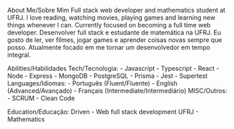 About Me/Sobre Mim
  Full stack web developer and mathematics student at UFRJ. I love reading, watching movies, playing games and learning new things whenever I can. Currently focused on becoming a full time web developer.
  Desenvolver full stack e estudante de matemática na UFRJ. Eu gosto de ler, ver filmes, jogar games e aprender coisas novas sempre que posso. Atualmente focado em me tornar um desenvolvedor em tempo integral.

Abilities/Habilidades
  Tech/Tecnologia:
    - Javascript
    - Typescript
    - React
    - Node
    - Express
    - MongoDB
    - PostgreSQL
    - Prisma
    - Jest
    - Supertest
  Languages/Idiomas:
    - Português (Fluent/Fluente)
    - English (Advanced/Avançado)
    - Français (Intermediate/Intermediário)
  MISC/Outros:
    - SCRUM
    - Clean Code

Education/Educação:
  Driven - Web full stack development 
  UFRJ - Mathematics

<!--
**matheus-freitas-ds/matheus-freitas-ds** is a ✨ _special_ ✨ repository because its `README.md` (this file) appears on your GitHub profile.

Here are some ideas to get you started:

- 🔭 I’m currently working on ...
- 🌱 I’m currently learning ...
- 👯 I’m looking to collaborate on ...
- 🤔 I’m looking for help with ...
- 💬 Ask me about ...
- 📫 How to reach me: ...
- 😄 Pronouns: ...
- ⚡ Fun fact: ...
-->
